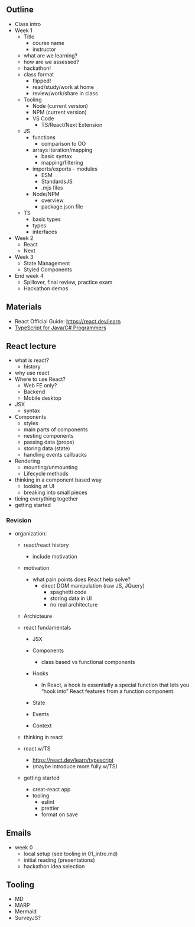 ## Outline

- Class intro
- Week 1
  - Title
    - course name
    - instructor
  - what are we learning?
  - how are we assessed?
  - hackathon!
  - class format
    - flipped!
    - read/study/work at home
    - review/work/share in class
  - Tooling
    - Node (current version)
    - NPM (current version)
    - VS Code
      - TS/React/Next Extension
  - JS
    - functions
      - comparison to OO
    - arrays iteration/mapping
      - basic syntax
      - mapping/filtering
    - imports/exports - modules
      - ESM
      - StandardsJS
      - .mjs files
    - Node/NPM
      - overview
      - package.json file
  - TS
    - basic types
    - types
    - interfaces
- Week 2
  - React
  - Next
- Week 3
  - State Management
  - Styled Components
- End week 4
  - Spillover, final review, practice exam
  - Hackathon demos

## Materials

- React Official Guide: https://react.dev/learn
- [TypeScript for Java/C# Programmers](https://www.typescriptlang.org/docs/handbook/typescript-in-5-minutes-oop.html)

## React lecture

- what is react?
  - history
- why use react
- Where to use React?
  - Web FE only?
  - Backend
  - Mobile desktop
- JSX
  - syntax
- Components
  - styles
  - main parts of components
  - nesting components
  - passing data (props)
  - storing data (state)
  - handling events callbacks
- Rendering
  - mounting/unmounting
  - Lifecycle methods
- thinking in a component based way
  - looking at UI
  - breaking into small pieces
- tieing everything together
- getting started

### Revision

- organization:

  - react/react history
    - include motivation
  - motivation
    - what pain points does React help solve?
      - direct DOM manipulation (raw JS, JQuery)
        - spaghetti code
        - storing data in UI
        - no real architecture
  - Archicteure
  - react fundamentals

    - JSX
    - Components

      - class based vs functional components

    - Hooks
      - In React, a hook is essentially a special function that lets you “hook into” React features from a function component.
    - State
    - Events
    - Context

  - thinking in react
  - react w/TS
    - https://react.dev/learn/typescript
    - (maybe introduce more fully w/TS)
  - getting started
    - creat-react app
    - tooling
      - eslint
      - prettier
      - format on save

## Emails

- week 0
  - local setup (see tooling in 01_intro.md)
  - initial reading (presentations)
  - hackathon idea selection

## Tooling

- MD
- MARP
- Mermaid
- SurveyJS?

